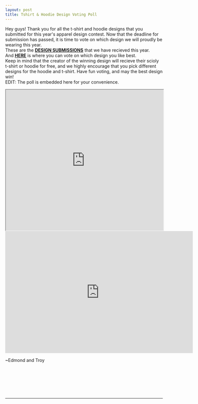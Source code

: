 ```yaml
---
layout: post
title: Tshirt & Hoodie Design Voting Poll
---
```

Hey guys! 
Thank you for all the t-shirt and hoodie designs that you submitted for this year's apparel design contest. Now that the deadline for submission has passed, it is time to vote on which design we will proudly be wearing this year. 
<br>
These are the <b><a href="https://drive.google.com/folderview?id=0B3U8AaIewkBRS0Q0VjNPdlFRclU&usp=sharing" target=_blank>DESIGN SUBMISSIONS</a></b> that we have recieved this year.
<br>
And <b><a href="http://strawpoll.me/2856787" target=_blank>HERE</a></b> is where you can vote on which design you like best.
<br>
Keep in mind that the creator of the winning design will recieve their scioly t-shirt or hoodie for free, and we highly encourage that you pick different designs for the hoodie and t-shirt.
Have fun voting, and may the best design win! 
<br>
EDIT: The poll is embedded here for your convenience.  
<center><iframe src="http://strawpoll.me/embed_1/2856787" style="width: 100%; height: 450px; border: 15;">Loading poll...</iframe></center>
<center><iframe src="http://strawpoll.me/embed_1/2859183" style="width: 600px; height: 390px; border: 0;">Loading poll...</iframe></center>

~Edmond and Troy

<br>
<br>
<br>
<br>
<br>
<hr>
<br>
<br>
<br>
<br>
<br>
